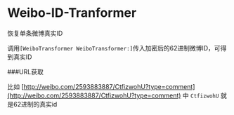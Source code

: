 # Weibo-ID-Tranformer
恢复单条微博真实ID



调用`[WeiboTransformer WeiboTransformer:]`传入加密后的62进制微博ID，可得到真实ID



###URL获取
	
比如 [http://weibo.com/2593883887/CtfizwohU?type=comment](http://weibo.com/2593883887/CtfizwohU?type=comment) 中
`CtfizwohU` 就是62进制的真实id